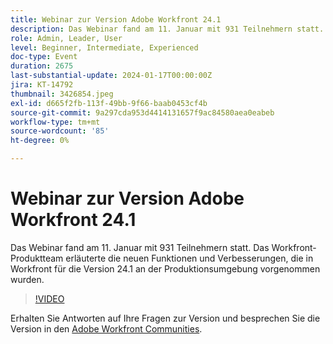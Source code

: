 ```yaml
---
title: Webinar zur Version Adobe Workfront 24.1
description: Das Webinar fand am 11. Januar mit 931 Teilnehmern statt. Das Workfront-Produktteam erläuterte die neuen Funktionen und Verbesserungen, die in Workfront für die Version 24.1 an der Produktionsumgebung vorgenommen wurden.
role: Admin, Leader, User
level: Beginner, Intermediate, Experienced
doc-type: Event
duration: 2675
last-substantial-update: 2024-01-17T00:00:00Z
jira: KT-14792
thumbnail: 3426854.jpeg
exl-id: d665f2fb-113f-49bb-9f66-baab0453cf4b
source-git-commit: 9a297cda953d4414131657f9ac84580aea0eabeb
workflow-type: tm+mt
source-wordcount: '85'
ht-degree: 0%

---
```


# Webinar zur Version Adobe Workfront 24.1

Das Webinar fand am 11. Januar mit 931 Teilnehmern statt. Das Workfront-Produktteam erläuterte die neuen Funktionen und Verbesserungen, die in Workfront für die Version 24.1 an der Produktionsumgebung vorgenommen wurden.

>[!VIDEO](https://video.tv.adobe.com/v/3426854/?learn=on)

Erhalten Sie Antworten auf Ihre Fragen zur Version und besprechen Sie die Version in den [Adobe Workfront Communities](https://experienceleaguecommunities.adobe.com/t5/workfront-discussions/event-follow-up-adobe-workfront-24-1-release-webinar/td-p/645442?profile.language=de).
